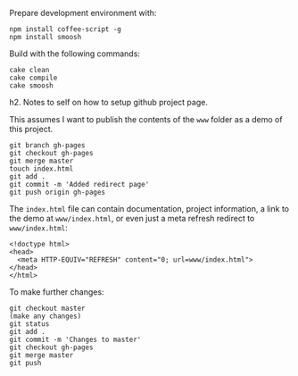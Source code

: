 Prepare development environment with:

    npm install coffee-script -g
    npm install smoosh

Build with the following commands:

    cake clean
    cake compile
    cake smoosh

h2. Notes to self on how to setup github project page. 

This assumes I want to publish the contents of the `www` folder as a demo of this project.

    git branch gh-pages
    git checkout gh-pages
    git merge master
    touch index.html
    git add .
    git commit -m 'Added redirect page'
    git push origin gh-pages

The `index.html` file can contain documentation, project information, a link to the demo at `www/index.html`, or even just a meta refresh redirect to `www/index.html`:

    <!doctype html>
    <head>
      <meta HTTP-EQUIV="REFRESH" content="0; url=www/index.html">
    </head>
    </html>

To make further changes:

    git checkout master
    (make any changes)
    git status
    git add .
    git commit -m 'Changes to master'
    git checkout gh-pages
    git merge master
    git push

